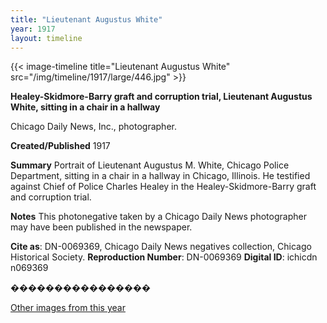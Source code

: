 ```yaml
---
title: "Lieutenant Augustus White"
year: 1917
layout: timeline
---
```


{{< image-timeline title="Lieutenant Augustus White" src="/img/timeline/1917/large/446.jpg" >}}


__**Healey-Skidmore-Barry graft and corruption trial, Lieutenant Augustus White, sitting in a chair in a hallway**__

Chicago Daily News, Inc., photographer.

**Created/Published**
1917

**Summary**
Portrait of Lieutenant Augustus M. White, Chicago Police Department, sitting in a chair in a hallway in Chicago, Illinois. He testified against Chief of Police Charles Healey in the Healey-Skidmore-Barry graft and corruption trial.

**Notes**
This photonegative taken by a Chicago Daily News photographer may have been published in the newspaper.

__Cite as__: DN-0069369, Chicago Daily News negatives collection, Chicago Historical Society.
__Reproduction Number__: DN-0069369
__Digital ID__: ichicdn n069369

����������������   

[Other images from this year](/historical/timeline/1917)